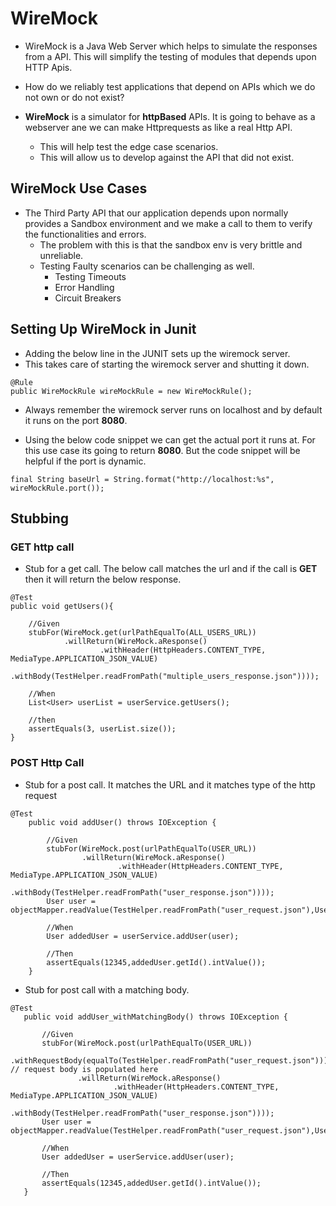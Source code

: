 # WireMock

-  WireMock is a Java Web Server which helps to simulate the responses from a API. This will simplify the testing of modules that depends upon HTTP Apis.

-  How do we reliably test applications that depend on APIs which we do not own or do not exist?

-   **WireMock** is a simulator for **httpBased** APIs. It is going to behave as a webserver ane we can make Httprequests as like a real Http API.
    -   This will help test the edge case scenarios.
    -   This will allow us to develop against the API that did not exist.


## WireMock Use Cases

-   The Third Party API that our application depends upon normally provides a Sandbox environment and we make a call to them to verify the functionalities and errors.
    -   The problem with this is that the sandbox env is very brittle and unreliable.
    -   Testing Faulty scenarios can be challenging as well.
        -   Testing Timeouts
        -   Error Handling
        -   Circuit Breakers


## Setting Up WireMock in Junit

- Adding the below line in the JUNIT sets up the wiremock server.
- This takes care of starting the wiremock server and shutting it down.
```
@Rule
public WireMockRule wireMockRule = new WireMockRule();
```   
- Always remember the wiremock server runs on localhost and by default it runs on the port **8080**.

- Using the below code snippet we can get the actual port it runs at. For this use case its going to return **8080**. But the code snippet will be helpful if the port is dynamic.

```
final String baseUrl = String.format("http://localhost:%s", wireMockRule.port());
```

## Stubbing

### GET http call

- Stub for a get call. The below call matches the url and if the call is **GET** then it will return the below response.

```
@Test
public void getUsers(){

    //Given
    stubFor(WireMock.get(urlPathEqualTo(ALL_USERS_URL))
            .willReturn(WireMock.aResponse()
                    .withHeader(HttpHeaders.CONTENT_TYPE, MediaType.APPLICATION_JSON_VALUE)
                    .withBody(TestHelper.readFromPath("multiple_users_response.json"))));

    //When
    List<User> userList = userService.getUsers();

    //then
    assertEquals(3, userList.size());
}

```

### POST Http Call

- Stub for a post call. It matches the URL and it matches type of the http request
```
@Test
    public void addUser() throws IOException {

        //Given
        stubFor(WireMock.post(urlPathEqualTo(USER_URL))
                .willReturn(WireMock.aResponse()
                        .withHeader(HttpHeaders.CONTENT_TYPE, MediaType.APPLICATION_JSON_VALUE)
                        .withBody(TestHelper.readFromPath("user_response.json"))));
        User user = objectMapper.readValue(TestHelper.readFromPath("user_request.json"),User.class);

        //When
        User addedUser = userService.addUser(user);

        //Then
        assertEquals(12345,addedUser.getId().intValue());
    }
```

-    Stub for post call with a matching body.

```
@Test
   public void addUser_withMatchingBody() throws IOException {

       //Given
       stubFor(WireMock.post(urlPathEqualTo(USER_URL))
               .withRequestBody(equalTo(TestHelper.readFromPath("user_request.json"))) // request body is populated here
               .willReturn(WireMock.aResponse()
                       .withHeader(HttpHeaders.CONTENT_TYPE, MediaType.APPLICATION_JSON_VALUE)
                       .withBody(TestHelper.readFromPath("user_response.json"))));
       User user = objectMapper.readValue(TestHelper.readFromPath("user_request.json"),User.class);

       //When
       User addedUser = userService.addUser(user);

       //Then
       assertEquals(12345,addedUser.getId().intValue());
   }

```
